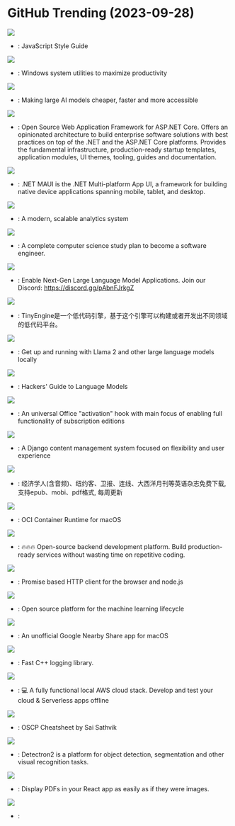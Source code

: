 # GitHub Trending (2023-09-28)

![](https://img.shields.io/badge/JavaScript-New%2083-green?style=flat-square&logo=appveyor)
- [](https://github.comundefined): JavaScript Style Guide

![](https://img.shields.io/badge/C%23-New%2058-green?style=flat-square&logo=appveyor)
- [](https://github.comundefined): Windows system utilities to maximize productivity

![](https://img.shields.io/badge/Python-New%20236-green?style=flat-square&logo=appveyor)
- [](https://github.comundefined): Making large AI models cheaper, faster and more accessible

![](https://img.shields.io/badge/C%23-New%20345-green?style=flat-square&logo=appveyor)
- [](https://github.comundefined): Open Source Web Application Framework for ASP.NET Core. Offers an opinionated architecture to build enterprise software solutions with best practices on top of the .NET and the ASP.NET Core platforms. Provides the fundamental infrastructure, production-ready startup templates, application modules, UI themes, tooling, guides and documentation.

![](https://img.shields.io/badge/C%23-New%2051-green?style=flat-square&logo=appveyor)
- [](https://github.comundefined): .NET MAUI is the .NET Multi-platform App UI, a framework for building native device applications spanning mobile, tablet, and desktop.

![](https://img.shields.io/badge/none-New%2079-green?style=flat-square&logo=appveyor)
- [](https://github.comundefined): A modern, scalable analytics system

![](https://img.shields.io/badge/none-New%20354-green?style=flat-square&logo=appveyor)
- [](https://github.comundefined): A complete computer science study plan to become a software engineer.

![](https://img.shields.io/badge/Jupyter%20Notebook-New%20267-green?style=flat-square&logo=appveyor)
- [](https://github.comundefined): Enable Next-Gen Large Language Model Applications. Join our Discord: https://discord.gg/pAbnFJrkgZ

![](https://img.shields.io/badge/Vue-New%2050-green?style=flat-square&logo=appveyor)
- [](https://github.comundefined): TinyEngine是一个低代码引擎，基于这个引擎可以构建或者开发出不同领域的低代码平台。

![](https://img.shields.io/badge/Go-New%20146-green?style=flat-square&logo=appveyor)
- [](https://github.comundefined): Get up and running with Llama 2 and other large language models locally

![](https://img.shields.io/badge/Jupyter%20Notebook-New%20193-green?style=flat-square&logo=appveyor)
- [](https://github.comundefined): Hackers' Guide to Language Models

![](https://img.shields.io/badge/C-New%2078-green?style=flat-square&logo=appveyor)
- [](https://github.comundefined): An universal Office "activation" hook with main focus of enabling full functionality of subscription editions

![](https://img.shields.io/badge/Python-New%2063-green?style=flat-square&logo=appveyor)
- [](https://github.comundefined): A Django content management system focused on flexibility and user experience

![](https://img.shields.io/badge/CSS-New%2094-green?style=flat-square&logo=appveyor)
- [](https://github.comundefined): 经济学人(含音频)、纽约客、卫报、连线、大西洋月刊等英语杂志免费下载,支持epub、mobi、pdf格式, 每周更新

![](https://img.shields.io/badge/Go-New%2022-green?style=flat-square&logo=appveyor)
- [](https://github.comundefined): OCI Container Runtime for macOS

![](https://img.shields.io/badge/TypeScript-New%2035-green?style=flat-square&logo=appveyor)
- [](https://github.comundefined): 🔥🔥🔥 Open-source backend development platform. Build production-ready services without wasting time on repetitive coding.

![](https://img.shields.io/badge/JavaScript-New%2038-green?style=flat-square&logo=appveyor)
- [](https://github.comundefined): Promise based HTTP client for the browser and node.js

![](https://img.shields.io/badge/Python-New%2013-green?style=flat-square&logo=appveyor)
- [](https://github.comundefined): Open source platform for the machine learning lifecycle

![](https://img.shields.io/badge/Swift-New%2021-green?style=flat-square&logo=appveyor)
- [](https://github.comundefined): An unofficial Google Nearby Share app for macOS

![](https://img.shields.io/badge/C%2B%2B-New%2020-green?style=flat-square&logo=appveyor)
- [](https://github.comundefined): Fast C++ logging library.

![](https://img.shields.io/badge/Python-New%2023-green?style=flat-square&logo=appveyor)
- [](https://github.comundefined): 💻 A fully functional local AWS cloud stack. Develop and test your cloud & Serverless apps offline

![](https://img.shields.io/badge/none-New%20151-green?style=flat-square&logo=appveyor)
- [](https://github.comundefined): OSCP Cheatsheet by Sai Sathvik

![](https://img.shields.io/badge/Python-New%20139-green?style=flat-square&logo=appveyor)
- [](https://github.comundefined): Detectron2 is a platform for object detection, segmentation and other visual recognition tasks.

![](https://img.shields.io/badge/TypeScript-New%2017-green?style=flat-square&logo=appveyor)
- [](https://github.comundefined): Display PDFs in your React app as easily as if they were images.

![](https://img.shields.io/badge/GDScript-New%2027-green?style=flat-square&logo=appveyor)
- [](https://github.comundefined): 

